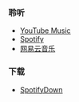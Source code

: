 ### 聆听

- [YouTube Music](https://music.youtube.com/)
- [Spotify](https://open.spotify.com/)
- [网易云音乐](https://music.163.com/#/user/home?id=498767570)

### 下载

- [SpotifyDown](https://spotifydown.com/)